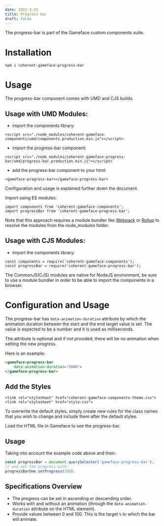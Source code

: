 ```yaml
---
date: 2022-3-25
title: Progress bar
draft: false
---
```


<!--Copyright (c) Coherent Labs AD. All rights reserved. Licensed under the MIT License. See License.txt in the project root for license information. -->

The progress-bar is part of the Gameface custom components suite.

# Installation

`npm i coherent-gameface-progress-bar`

# Usage

The progress-bar component comes with UMD and CJS builds.

## Usage with UMD Modules:

- import the components library:

```{.html}
<script src="./node_modules/coherent-gameface-components/umd/components.production.min.js"></script>
```

- import the progress-bar component:

```{.html}
<script src="./node_modules/coherent-gameface-progress-bar/umd/progress-bar.production.min.js"></script>
```

- add the progress-bar component to your html:

```{.html}
<gameface-progress-bar></gameface-progress-bar>
```

Configuration and usage is explained further down the document.

Import using ES modules:

```{.js}
import components from 'coherent-gameface-components';
import progressBar from 'coherent-gameface-progress-bar';
```

Note that this approach requires a module bundler like [Webpack](https://webpack.js.org/) or [Rollup](https://rollupjs.org/guide/en/) to resolve the modules from the node_modules folder.

## Usage with CJS Modules:

- Import the components library:

```{.js}
const components = require('coherent-gameface-components');
const progressBar = require('coherent-gameface-progress-bar');
```

The CommonJS(CJS) modules are native for NodeJS environment, be sure to use a module bundler in order to be able to import the components in a browser.

# Configuration and Usage

The progress-bar has `data-animation-duration` attribute by which the animation duration between the start and the end target value is set. The value is expected to be a number and it is used as milliseconds.

The attribute is optional and if not provided, there will be no animation when setting the new progress.

Here is an example:

```html
<gameface-progress-bar
	data-animation-duration="2000">
</gameface-progress-bar>
```

## Add the Styles

```{.css}
<link rel="stylesheet" href="coherent-gameface-components-theme.css">
<link rel="stylesheet" href="style.css">
```

To overwrite the default styles, simply create new rules for the class names that you wish to change and include them after the default styles.

Load the HTML file in Gameface to see the progress-bar.

## Usage

Taking into account the example code above and then:

```js
const progressBar = document.querySelector('gameface-progress-bar');
// and set the progress with:
progressBarOne.setProgress(100);
```

## Specifications Overview

- The progress can be set in ascending or descending order.
- Works with and without an animation (through the `data-animation-duration` attribute on the HTML element).
- Provide values between 0 and 100. This is the target `%` to which the bar will animate.
